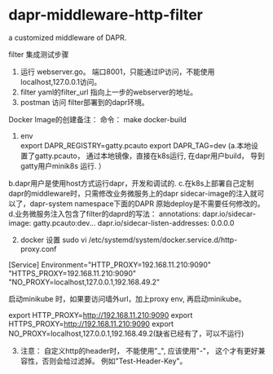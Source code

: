 # dapr-middleware-http-filter
a customized middleware of DAPR. 


filter 集成测试步骤
1. 运行 webserver.go。 端口8001，只能通过IP访问，不能使用localhost,127.0.0.1访问。
2. filter yaml的filter_url 指向上一步的webserver的地址。
3. postman 访问 filter部署到的dapr环境。

Docker Image的创建备注：
命令： make docker-build
1. env   
export DAPR_REGISTRY=gatty.pcauto 
export DAPR_TAG=dev
(a.本地设置了gatty.pcauto， 通过本地镜像，直接在k8s运行, 在dapr用户build， 导到gatty用户minik8s 运行. ）

b.dapr用户是使用host方式运行dapr，开发和调试的.
c.在k8s上部署自己定制dapr的middleware时，只需修改业务微服务上的dapr sidecar-image的注入就可以了，dapr-system namespace下面的DAPR 原始deploy是不需要任何修改的。
d.业务微服务注入包含了filter的daprd的写法：
annotations:
    dapr.io/sidecar-image: gatty.pcauto:dev...
    dapr.io/sidecar-listen-addresses: 0.0.0.0


2. docker 设置
sudo vi /etc/systemd/system/docker.service.d/http-proxy.conf

[Service]
Environment="HTTP_PROXY=192.168.11.210:9090" "HTTPS_PROXY=192.168.11.210:9090" "NO_PROXY=localhost,127.0.0.1,192.168.49.2"

启动minikube 时，如果要访问墙外url，加上proxy env, 再启动minikube。

export HTTP_PROXY=http://192.168.11.210:9090
export HTTPS_PROXY=http://192.168.11.210:9090
export NO_PROXY=localhost,127.0.0.1,192.168.49.2(缺省已经有了，可以不运行)


3. 注意：
自定义http的header时， 不能使用"_", 应该使用"-"， 这个才有更好兼容性，否则会给过滤掉。 例如"Test-Header-Key"。
